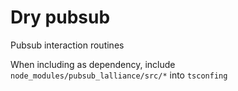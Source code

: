 # Dry pubsub

Pubsub interaction routines

When including as dependency, include `node_modules/pubsub_lalliance/src/*` into `tsconfing`
